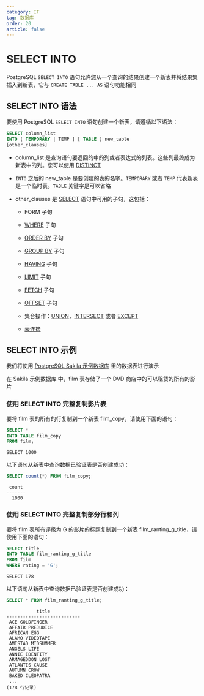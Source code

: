 ```yaml
---
category: IT
tag: 数据库
order: 20
article: false
---
```


# SELECT INTO

PostgreSQL `SELECT INTO` 语句允许您从一个查询的结果创建一个新表并将结果集插入到新表，它与 `CREATE TABLE ... AS` 语句功能相同

## SELECT INTO 语法

要使用 PostgreSQL `SELECT INTO` 语句创建一个新表，请遵循以下语法：

```sql
SELECT column_list
INTO [ TEMPORARY | TEMP ] [ TABLE ] new_table
[other_clauses]
```

- column_list 是查询语句要返回的中的列或者表达式的列表。这些列最终成为新表中的列。您可以使用 [DISTINCT](../basic/distinct.md)

- `INTO` 之后的 new_table 是要创建的表的名字。`TEMPORARY` 或者 `TEMP` 代表新表是一个临时表。`TABLE` 关键字是可以省略

- other_clauses 是 [SELECT](../basic/select.md) 语句中可用的子句，这包括：

    - FORM 子句

    - [WHERE](../basic/where.md) 子句

    - [ORDER BY](../basic/order-by.md) 子句

    - [GROUP BY](../basic/group-by.md) 子句

    - [HAVING](../basic/having.md) 子句

    - [LIMIT](../basic/limit.md) 子句

    - [FETCH](../basic/fetch.md) 子句

    - [OFFSET](../basic/offset.md) 子句

    - 集合操作：[UNION](../basic/union.md)，[INTERSECT](../basic/intersect.md) 或者 [EXCEPT](../basic/except.md)

    - [表连接](../basic/join.md)

## SELECT INTO 示例

我们将使用 [PostgreSQL Sakila 示例数据库](../start.md#sakila) 里的数据表进行演示

在 Sakila 示例数据库 中，film 表存储了一个 DVD 商店中的可以租赁的所有的影片

### 使用 SELECT INTO 完整复制影片表

要将 film 表的所有的行复制到一个新表 film_copy，请使用下面的语句：

```sql
SELECT *
INTO TABLE film_copy
FROM film;
```

```text
SELECT 1000
```

以下语句从新表中查询数据已验证表是否创建成功：

```sql
SELECT count(*) FROM film_copy;
```

```text
 count
-------
  1000
```

### 使用 SELECT INTO 完整复制部分行和列

要将 film 表所有评级为 G 的影片的标题复制到一个新表 film_ranting_g_title，请使用下面的语句：

```sql
SELECT title
INTO TABLE film_ranting_g_title
FROM film
WHERE rating = 'G';
```

```text
SELECT 178
```

以下语句从新表中查询数据已验证表是否创建成功：

```sql
SELECT * FROM film_ranting_g_title;
```

```text
           title
---------------------------
 ACE GOLDFINGER
 AFFAIR PREJUDICE
 AFRICAN EGG
 ALAMO VIDEOTAPE
 AMISTAD MIDSUMMER
 ANGELS LIFE
 ANNIE IDENTITY
 ARMAGEDDON LOST
 ATLANTIS CAUSE
 AUTUMN CROW
 BAKED CLEOPATRA
 ...
(178 行记录)
```